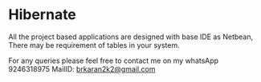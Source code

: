 # Hibernate

All the project based applications are designed with base IDE as  Netbean,
There may be requirement of tables in your system.

For any queries please feel free to contact me on my whatsApp   9246318975
MailID: brkaran2k2@gmail.com
